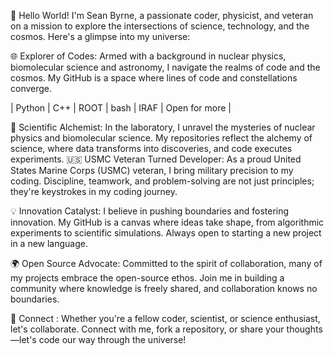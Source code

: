 🚀 Hello World! I'm Sean Byrne, a passionate coder, physicist, and veteran on a mission to explore the intersections of science, technology, and the cosmos. Here's a glimpse into my universe:

🌐 Explorer of Codes: Armed with a background in nuclear physics, biomolecular science and astronomy, I navigate the realms of code and the cosmos. My GitHub is a space where lines of code and constellations converge.

 | Python | C++ | ROOT | bash | IRAF | Open for more |
 
🔬 Scientific Alchemist: In the laboratory, I unravel the mysteries of nuclear physics and biomolecular science. My repositories reflect the alchemy of science, where data transforms into discoveries, and code executes experiments.
🇺🇸 USMC Veteran Turned Developer: As a proud United States Marine Corps (USMC) veteran, I bring military precision to my coding. Discipline, teamwork, and problem-solving are not just principles; they're keystrokes in my coding journey.

💡 Innovation Catalyst: I believe in pushing boundaries and fostering innovation. My GitHub is a canvas where ideas take shape, from algorithmic experiments to scientific simulations. Always open to starting a new project in a new language.

🌍 Open Source Advocate: Committed to the spirit of collaboration, many of my projects embrace the open-source ethos. Join me in building a community where knowledge is freely shared, and collaboration knows no boundaries.

🔗 Connect : Whether you're a fellow coder, scientist, or science enthusiast, let's collaborate. Connect with me, fork a repository, or share your thoughts—let's code our way through the universe!

<!---
ByrneS45/ByrneS45 is a ✨ special ✨ repository because its `README.md` (this file) appears on your GitHub profile.
You can click the Preview link to take a look at your changes.
--->
